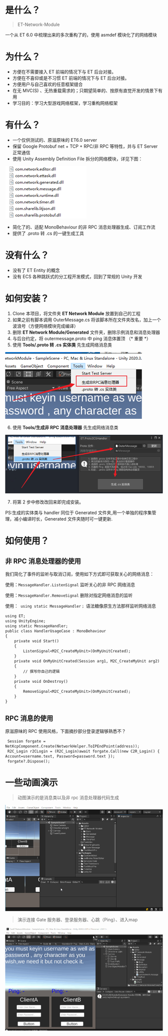 # 是什么？
>ET-Network-Module

一个从 ET 6.0 中梳理出来的多次重构了的，使用  asmdef 模块化了的网络模块

# 为什么？
* 方便在不需要接入 ET 前端的情况下与 ET 后台对接。
* 方便在不喜仰或是不习惯 ET 前端的情况下与 ET 后台对接。
* 方便用户与自己喜欢的任意框架缝合
* 在无 MVC(S) 、无热重载需求的；只期望简单的、按原有直觉开发的情景下有用
* 学习目的：学习大型游戏网络框架，学习重构网络框架

# 有什么？
* 一个仅供测试的、原滋原味的 ET6.0 server 
* 保留 Google Protobuf net + TCP + RPC/非 RPC 等特性，并与 ET Server 正常通信
* 使用 Unity Assembly Definition File 拆分的网络模块，详见下图：

![](doc/arc.png)

* 简化了的、适配 MonoBehaviour 的非 RPC 消息处理器生成、订阅工作流
* 提供了 .proto 转 .cs 的一键生成工具

# 没有什么？
* 没有了 ET Entity 的概念
* 没有 ECS 各种跳跃式的分工程开发模式，回到了常规的 Unity 开发

# 如何安装？
1. Clone 本项目，将文件夹 **ET Network Module** 放置到自己的工程
2. 如果之前有脚本调用 OuterMessage.cs 将该脚本所在文件夹改名，加上一个波浪号（方便网络模块完成编译）
3. 删除  **ET Network Module/Generated** 文件夹，删除示例消息和消息处理器
4. 与后台约定，将 outermessage.proto 中 ping 消息体置顶 （* 重要 *）
5. 使用 **Tools/.proto 转 .cs 实体类** 先生成网络消息类

![](doc/handlerGenerator.png)

6. 使用 **Tools/生成非 RPC 消息处理器** 先生成网络消息类

![](doc/proto2cs.png)

7. 将第 2 步中修改改回来即完成安装。

PS:生成的实体类与 handler 同位于 Generated 文件夹,用一个单独的程序集管理，减小编译时长，Generated 文件夹随时可一键更新.

# 如何使用？
## 非 RPC 消息处理器的使用
我们简化了事件的监听与取消订阅，使用如下方式即可获取关心的网络消息：

使用：``MessageHandler.ListenSignal`` 监听关心的非 RPC 网络消息

使用：``MessageHandler.RemoveSignal`` 删除对指定网络消息的监听

使用：`` using static MessageHandler；`` 语法糖像原生方法那样监听网络消息

```
using ET;
using UnityEngine;
using static MessageHandler;
public class HandlerUsageCase : MonoBehaviour
{
    private void Start()
    {
        ListenSignal<M2C_CreateMyUnit>(OnMyUnitCreated);
    }
    private void OnMyUnitCreated(Session arg1, M2C_CreateMyUnit arg2)
    {
        // 撰写你自己的逻辑
    }
    private void OnDestroy()
    {
        RemoveSignal<M2C_CreateMyUnit>(OnMyUnitCreated);
    }
}
```
## RPC 消息的使用
原滋原味的 RPC 使用风格，下面摘抄部分登录逻辑够熟悉不？
```
 Session forgate = NetKcpComponent.Create(NetworkHelper.ToIPEndPoint(address));
 R2C_Login r2CLogin = (R2C_Login)await forgate.Call(new C2R_Login() { Account=username.text, Password=password.text });
 forgate?.Dispose();
```

# 一些动画演示
> 动图演示的是消息类以及非 rpc 消息处理器代码生成

![](doc/generatecode.gif)

>演示连接 Gate 服务器、登录服务器、心跳（Ping）、进入map

![](doc/demo.gif)
